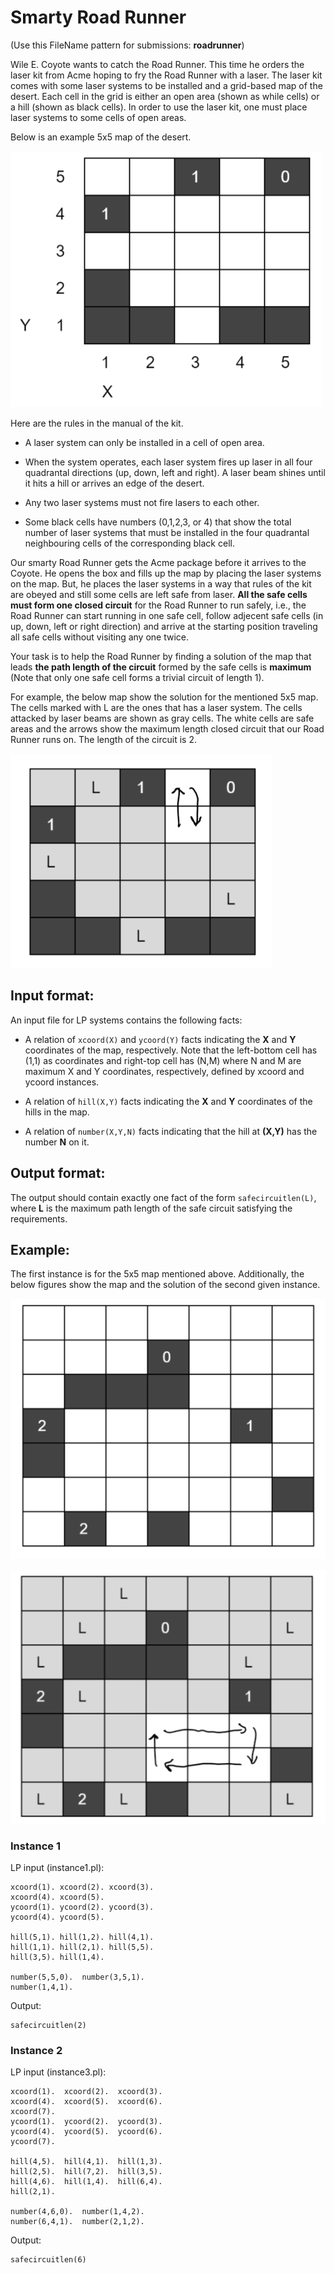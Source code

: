 # Smarty Road Runner

(Use this FileName pattern for submissions: __roadrunner__) 

Wile E. Coyote wants to catch the Road Runner. This time he orders the
laser kit from Acme hoping to fry the Road Runner with a laser. The
laser kit comes with some laser systems to be installed and a
grid-based map of the desert. Each cell in the grid is either an open
area (shown as while cells) or a hill (shown as black cells). In order
to use the laser kit, one must place laser systems to some cells of
open areas.

Below is an example 5x5 map of the desert.

![](map1.png)

Here are the rules in the manual of the kit.

- A laser system can only be installed in a cell of open area.

- When the system operates, each laser system fires up laser in all
  four quadrantal directions (up, down, left and right).  A laser beam
  shines until it hits a hill or arrives an edge of the desert.

- Any two laser systems must not fire lasers to each other.

- Some black cells have numbers (0,1,2,3, or 4) that show the total
  number of laser systems that must be installed in the four
  quadrantal neighbouring cells of the corresponding black cell.

Our smarty Road Runner gets the Acme package before it arrives to the
Coyote.  He opens the box and fills up the map by placing the laser
systems on the map.  But, he places the laser systems in a way that
rules of the kit are obeyed and still some cells are left safe from
laser. __All the safe cells must form one closed circuit__ for the
Road Runner to run safely, i.e., the Road Runner can start running in
one safe cell, follow adjecent safe cells (in up, down, left or right
direction) and arrive at the starting position traveling all safe
cells without visiting any one twice.

Your task is to help the Road Runner by finding a solution of the map
that leads __the path length of the circuit__ formed by the safe cells
is __maximum__ (Note that only one safe cell forms a trivial circuit
of length 1).

For example, the below map show the solution for the mentioned 5x5
map.  The cells marked with L are the ones that has a laser system.
The cells attacked by laser beams are shown as gray cells.  The white
cells are safe areas and the arrows show the maximum length closed
circuit that our Road Runner runs on.  The length of the circuit is 2.

![](sol1.png)

## Input format:

An input file for LP systems contains the following facts:

- A relation of `xcoord(X)` and `ycoord(Y)` facts indicating the __X__
  and __Y__ coordinates of the map, respectively.  Note that the
  left-bottom cell has (1,1) as coordinates and right-top cell has
  (N,M) where N and M are maximum X and Y coordinates, respectively,
  defined by xcoord and ycoord instances.

- A relation of `hill(X,Y)` facts indicating the __X__ and __Y__
  coordinates of the hills in the map.

- A relation of `number(X,Y,N)` facts indicating that the hill at
  __(X,Y)__ has the number __N__ on it.

## Output format:

The output should contain exactly one fact of the form
`safecircuitlen(L)`, where __L__ is the maximum path length of the
safe circuit satisfying the requirements.

## Example:

The first instance is for the 5x5 map mentioned above.  Additionally,
the below figures show the map and the solution of the second given
instance.

![](map3.png)

![](sol3.png)

### Instance 1

LP input (instance1.pl):

```
xcoord(1). xcoord(2). xcoord(3).
xcoord(4). xcoord(5).           
ycoord(1). ycoord(2). ycoord(3).
ycoord(4). ycoord(5).           
                                
hill(5,1). hill(1,2). hill(4,1).
hill(1,1). hill(2,1). hill(5,5).
hill(3,5). hill(1,4).           
                                
number(5,5,0).  number(3,5,1).  
number(1,4,1).                  
```

Output:

```
safecircuitlen(2)
```

### Instance 2

LP input (instance3.pl):

```
xcoord(1).  xcoord(2).  xcoord(3).
xcoord(4).  xcoord(5).  xcoord(6).
xcoord(7).                        
ycoord(1).  ycoord(2).  ycoord(3).
ycoord(4).  ycoord(5).  ycoord(6).
ycoord(7).                        
                                  
hill(4,5).  hill(4,1).  hill(1,3).
hill(2,5).  hill(7,2).  hill(3,5).
hill(4,6).  hill(1,4).  hill(6,4).
hill(2,1).                        
                                  
number(4,6,0).  number(1,4,2).    
number(6,4,1).  number(2,1,2).    
```

Output:

```
safecircuitlen(6)
```

